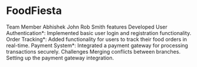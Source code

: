 # FoodFiesta
Team Member
Abhishek
John
Rob
Smith
features Developed
User Authentication*:
Implemented basic user login and registration functionality.
Order Tracking*: 
Added functionality for users to track their food orders in real-time.
Payment System*: 
Integrated a payment gateway for processing transactions securely.
Challenges
Merging conflicts between branches.
Setting up the payment gateway integration.
